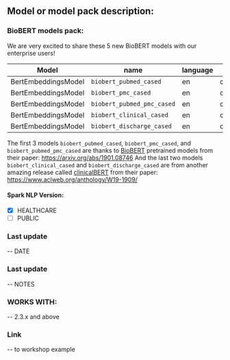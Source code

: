 ## Model or model pack description:

### BioBERT models pack:

We are very excited to share these 5 new BioBERT models with our enterprise users!

| Model                                  |   name     |   language     |   loc     |
|----------------------------------------|---------------|---------------|---------------|
|BertEmbeddingsModel | `biobert_pubmed_cased`|en|clinical/models|
|BertEmbeddingsModel | `biobert_pmc_cased`|en|clinical/models|
|BertEmbeddingsModel | `biobert_pubmed_pmc_cased`|en|clinical/models|
|BertEmbeddingsModel | `biobert_clinical_cased`|en|clinical/models|
|BertEmbeddingsModel | `biobert_discharge_cased`|en|clinical/models|
    
The first 3 models `biobert_pubmed_cased`, `biobert_pmc_cased`, and `biobert_pubmed_pmc_cased` are thanks to [BioBERT](https://github.com/naver/biobert-pretrained) pretrained models from their paper: https://arxiv.org/abs/1901.08746
And the last two models `biobert_clinical_cased` and `biobert_discharge_cased` are from another amazing release called [clinicalBERT](https://github.com/EmilyAlsentzer/clinicalBERT) from their paper: https://www.aclweb.org/anthology/W19-1909/

#### Spark NLP Version: 
- [x] HEALTHCARE
- [ ] PUBLIC

### Last update 
  -- DATE
### Last update 
  -- NOTES
### WORKS WITH: 
  -- 2.3.x and above
### Link 
  -- to workshop example
